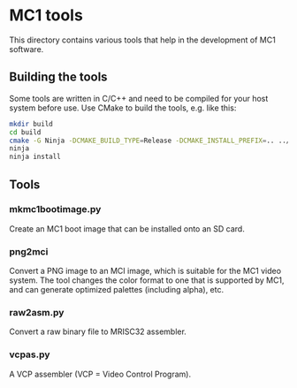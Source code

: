 # MC1 tools

This directory contains various tools that help in the development of MC1
software.

## Building the tools

Some tools are written in C/C++ and need to be compiled for your host system
before use. Use CMake to build the tools, e.g. like this:

```bash
mkdir build
cd build
cmake -G Ninja -DCMAKE_BUILD_TYPE=Release -DCMAKE_INSTALL_PREFIX=.. ../src
ninja
ninja install
```

## Tools

### mkmc1bootimage.py

Create an MC1 boot image that can be installed onto an SD card.

### png2mci

Convert a PNG image to an MCI image, which is suitable for the MC1 video
system. The tool changes the color format to one that is supported by MC1,
and can generate optimized palettes (including alpha), etc.

### raw2asm.py

Convert a raw binary file to MRISC32 assembler.

### vcpas.py

A VCP assembler (VCP = Video Control Program).